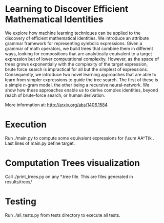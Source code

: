 Learning to Discover Efficient Mathematical Identities
======================================================
  We explore how machine learning techniques can be
  applied to the discovery of efficient mathematical identities. We
  introduce an attribute grammar framework for representing symbolic
  expressions. Given a grammar of math operators, we build trees that
  combine them in different ways, looking for compositions that are analytically equivalent to a target
  expression but of lower computational complexity. However, as the
  space of trees grows exponentially with the complexity of the
  target expression, brute force search is impractical for all but the
  simplest of expressions. Consequently, we introduce two novel
  learning approaches that are able to learn from simpler expressions
  to guide the tree search. The first of these is a simple $n$-gram
  model, the other being a recursive neural-network. We show how
  these approaches enable us to derive complex identities, beyond
  reach of brute-force search, or human derivation.


More information at: http://arxiv.org/abs/1406.1584

Execution
=========
Run ./main.py to compute some equivalent expressions for (\sum AA^T)k .
Last lines of main.py define target.


Computation Trees visualization
===============================
Call ./print_trees.py on any \*.tree file. This are files generated in 
results/trees/


Testing
=======
Run ./all_tests.py from tests directory to execute all tests.



